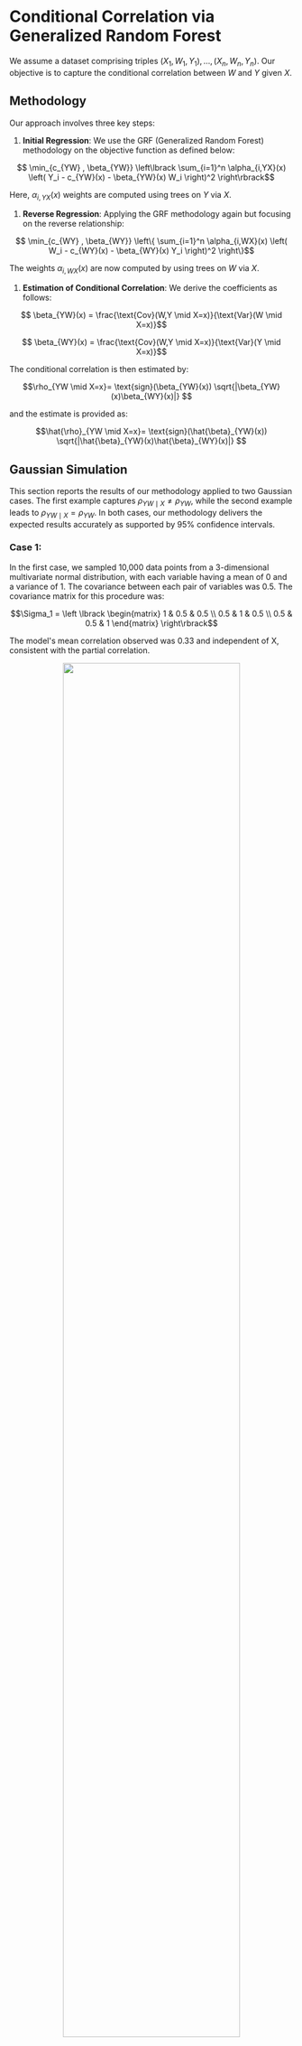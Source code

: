 # Conditional Correlation via Generalized Random Forest


We assume a dataset comprising triples $(X_1, W_1, Y_1), \ldots, (X_n, W_n, Y_n)$. Our objective is to capture the conditional correlation between $W$ and $Y$ given $X$.

## Methodology
Our approach involves three key steps:

1. **Initial Regression**:
   We use the GRF (Generalized Random Forest) methodology on the objective function as defined below:
```math
  \min_{c_{YW} , \beta_{YW}} \left\lbrack \sum_{i=1}^n \alpha_{i,YX}(x) \left( Y_i - c_{YW}(x) - \beta_{YW}(x) W_i \right)^2  \right\rbrack
```
   Here, $\alpha_{i,YX}(x)$ weights are computed using trees on $Y$ via $X$.

1. **Reverse Regression**:
   Applying the GRF methodology again but focusing on the reverse relationship:
  
```math
   \min_{c_{WY} , \beta_{WY}} \left\{ \sum_{i=1}^n \alpha_{i,WX}(x) \left( W_i - c_{WY}(x) - \beta_{WY}(x) Y_i \right)^2  \right\}
```


   The weights $\alpha_{i,WX}(x)$ are now computed by using trees on $W$ via $X$.

1. **Estimation of Conditional Correlation**:
   We derive the coefficients as follows:
   
```math
   \beta_{YW}(x) = \frac{\text{Cov}(W,Y \mid X=x)}{\text{Var}(W \mid X=x)}
```

```math
   \beta_{WY}(x) = \frac{\text{Cov}(W,Y \mid X=x)}{\text{Var}(Y \mid X=x)}
```
   

   The conditional correlation is then estimated by:
   ```math
   \rho_{YW \mid X=x}= \text{sign}(\beta_{YW}(x)) \sqrt{|\beta_{YW}(x)\beta_{WY}(x)|} 
   ```
   and the estimate is provided as:
   ```math
   \hat{\rho}_{YW \mid X=x}= \text{sign}(\hat{\beta}_{YW}(x)) \sqrt{|\hat{\beta}_{YW}(x)\hat{\beta}_{WY}(x)|} 
   ```


## Gaussian Simulation

This section reports the results of our methodology applied to two Gaussian cases. The first example captures $\rho_{YW \mid X} \neq \rho_{YW}$, while the second example leads to $\rho_{YW \mid X} = \rho_{YW}$. In both cases, our methodology delivers the expected results accurately as supported by 95% confidence intervals.

### Case 1:
In the first case, we sampled 10,000 data points from a 3-dimensional multivariate normal distribution, with each variable having a mean of 0 and a variance of 1. The covariance between each pair of variables was 0.5. The covariance matrix for this procedure was:
```math
\Sigma_1 = \left \lbrack \begin{matrix}
1 & 0.5 & 0.5 \\
0.5 & 1 & 0.5 \\
0.5 & 0.5 & 1
\end{matrix} \right\rbrack
```


The model's mean correlation observed was 0.33 and independent of X, consistent with the partial correlation.
<p align="center">
  <img src="figs\cov_05.png"  width="79%" />
</p>

### Case 2:
In the second case, another set of 10,000 data points was sampled with the same distribution parameters, but this time, the covariance of the first variable with the other two was set to zero. The covariance matrix for this configuration was:

```math
\Sigma_2 = \left \lbrack \begin{matrix}
1 & 0 & 0 \\
0 & 1 & 0.5 \\
0 & 0.5 & 1
\end{matrix} \right\rbrack
```
<p align="center">
  <img src="figs\cov0.png"  width="79%" />
</p>

## Non-Linear Simulations

This section outlines the generation of highly non-linear synthetic data to validate our proposed methodology under non-constant conditional correlations (CC).

### Example 1:
Defines the relationship between variables as:
```math
   Y_t = W_t e^{-X_t} + \sqrt{1-e^{-2X_t}} \epsilon_t
```
where $W_t$, and $\epsilon_t$ are i.i.d. standard normal sequences, and $X_t$ is uniformly distributed over $[0,10]$. Here, the conditional correlation, similar to correlations seen in Hedge Funds' data, is $e^{-X_t}$. This setup ensures that $V(Y_t \mid X_t) = V(W_t \mid X_t) = 1$, and hence $\rho_{YW \mid X=x} = \beta(x)$.

We simulate $(X_t, W_t, \epsilon_t)$ for $t = 1, \ldots, 10,000$. The true conditional correlations, estimates, and 95% confidence intervals confirm the effectiveness of our methodology for capturing $\rho_{YW \mid X=x}$ over $x \in [0,10]$.

<p align="center">
  <img src="figs\cc_without_var.png"  width="79%" />
</p>

### Example 2:
Reveals differences between $\beta(x)$ and $\rho_{YW \mid x}$:
```math
   Y_t = W_t e^{-X_t} + \epsilon_t
```
with $W_t$, and $\epsilon_t$ as i.i.d. standard normal sequences. The variance and covariance are given by:
- $V(W_t \mid X_t) = 1$
- $V(Y_t \mid X_t) = e^{-2X_t} + 1$
- $Cov(Y_t, W_t \mid X_t) = e^{-X_t}$

This leads to the equations for conditional correlation and GRF parameters:

```math
   \rho_{YW \mid X=x} = \frac{e^{-x}}{\sqrt{e^{-2x} + 1}},
```

```math
   \beta_{YW}(x) = e^{-x},
```

```math
   \beta_{WY}(x_0) = \frac{e^{-x}}{e^{-2x} + 1}
```

<p align="center">
  <img src="figs\ccsim.png"  width="79%" />
</p>


## Model Overview and Empirical Analysis

Our model effectively incorporates a variety of features, notably the VIX index from CBOE, reflecting market dynamics and sentiment. We investigate the correlation dynamics between the S&P 500 and various hedge fund indices: Macro Hedge Funds (HFRXM), Systematic Diversified Macro Hedge Funds (HFRXSDV), and others.

### Empirical Setup
The analysis uses daily data over the past twenty years, applying Generalized Random Forest (GRF) with 1000 trees, targeting a minimum sample size of 35 in each leaf. The study focuses on the correlation between the market portfolio (S&P500) and hedge funds during varying market conditions to assess hedge funds' viability as safe havens during downturns.


**HFRXM and HFRXSDV:** These indices sometimes become uncorrelated or negatively correlated with the market during high volatility, suggesting their potential as protective investments during crises.

<div align="center">
  ![hfrxm](figs/HFRXM.png)
  <br>
  Correlation trends between the S&P 500 and Macro Hedge Funds (HFRXM) under varying market conditions.
</div>

<p align="center">
  <div style="display:block; text-align:center; margin:auto;">
    <img src="figs/HFRXM.png" style="width:79%; display:block; margin:auto;" alt="hfrxm" />
    <p style="text-align:center;">Correlation trends between the S&P 500 and Macro Hedge Funds (HFRXM) under varying market conditions.</figcaption>
  </div>
</p>


<p align="center">
  <div style="display:block; text-align:center; margin:auto;">
    <img src="figs/HFRXSDV.png" style="width:79%; display:block; margin:auto;" alt="hfrxsdv" />
    <p style="text-align:center;">Correlation trends between the S&P 500 and Systematic Diversified Macro Hedge Funds (HFRXSDV) under varying market conditions.</figcaption>
  </div>
</p>



**HFRXMA:** Shows an increase in correlation during times of high variance, opposite to what would be ideal for protection.
<p align="center">
  <div style="display:block; text-align:center; margin:auto;">
    <img src="figs/HFRXMA.png" style="width:79%; display:block; margin:auto;" alt="hfrxma" />
    <p style="text-align:center;">Correlation trends between the S&P 500 and Event-driven merger arbitrage (HFRXMA) under varying market conditions.</figcaption>
  </div>
</p>

 **HFRXMD and HFRXEMN:** Indicate no significant change in correlation with varying market variances, remaining relatively indifferent.

<p align="center">
  <div style="display:block; text-align:center; margin:auto;">
    <img src="figs/HFRXMD.png" style="width:79%; display:block; margin:auto;" alt="Market Directional Hedge Fund" />
    <p style="text-align:center;">Correlation trends between the S&P 500 and Market Directional Hedge Fund (HFRXMD) under varying market conditions.</p>
  </div>
</p>
<p align="center">
  <div style="display:block; text-align:center; margin:auto;">
    <img src="figs/HFRXMN.png" style="width:79%; display:block; margin:auto;" alt="hfrxemn" />
    <p style="text-align:center;">Correlation trends between the S&P 500 and Equity Market Neutral Strategy (HFRXEMN) under varying market conditions.</figcaption>
  </div>
</p>

This analysis confirms the ability of our methodology to capture and analyze dynamic conditional correlations, helping to inform investment decisions during various market conditions.
